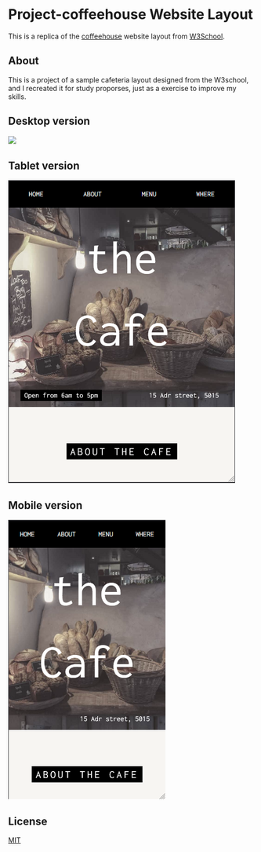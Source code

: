 # Project-coffeehouse Website Layout
 
 This is a replica of the [coffeehouse](https://www.w3schools.com/w3css/tryit.asp?filename=tryw3css_templates_cafe) website layout from [W3School](https://www.w3schools.com/default.asp).

## About

 This is a project of a sample cafeteria layout designed from the W3school, and I recreated it for study proporses, just as a exercise to improve my skills.

## Desktop version

![](_img/readme-img-desktop.gif)

## Tablet version

![](_img/readme-img-tablet.png)

## Mobile version

![](_img/readme-img-mobile.png)

 ## License
 [MIT](https://choosealicense.com/licenses/mit/)
